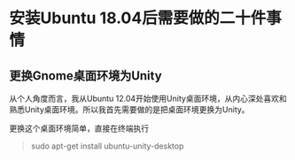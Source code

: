 # 安装Ubuntu 18.04后需要做的二十件事情
## 更换Gnome桌面环境为Unity
从个人角度而言，我从Ubuntu 12.04开始使用Unity桌面环境，从内心深处喜欢和熟悉Unity桌面环境。所以我首先需要做的是把桌面环境更换为Unity。

更换这个桌面环境简单，直接在终端执行
> sudo apt-get install ubuntu-unity-desktop
